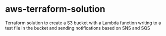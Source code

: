 # aws-terraform-solution
Terraform solution to create a S3 bucket with a Lambda function writing to a test file in the bucket and sending notifications based on SNS and SQS 
